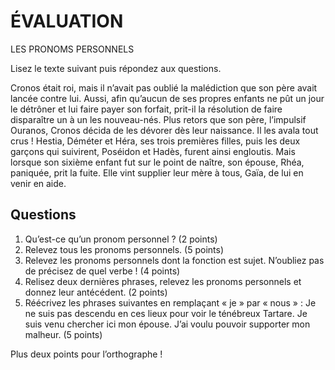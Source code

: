 # ÉVALUATION
LES PRONOMS PERSONNELS
 
Lisez le texte suivant puis répondez aux questions.
 
Cronos était roi, mais il n’avait pas oublié la malédiction que son père avait lancée contre lui. Aussi, afin qu’aucun de ses propres enfants ne pût un jour le détrôner et lui faire payer son forfait, prit-il la résolution de faire disparaître un à un les nouveau-nés. Plus retors que son père, l’impulsif Ouranos, Cronos décida de les dévorer dès leur naissance. Il les avala tout crus ! Hestia, Déméter et Héra, ses trois premières filles, puis les deux garçons qui suivirent, Poséidon et Hadès, furent ainsi engloutis. Mais lorsque son sixième enfant fut sur le point de naître, son épouse, Rhéa, paniquée, prit la fuite. Elle vint supplier leur mère à tous, Gaïa, de lui en venir en aide.
 
## Questions
 
1. Qu’est-ce qu’un pronom personnel ? (2 points)
2. Relevez tous les pronoms personnels. (5 points)
3. Relevez les pronoms personnels dont la fonction est sujet. N’oubliez pas de précisez de quel verbe ! (4 points)
4. Relisez deux dernières phrases, relevez  les pronoms personnels et donnez leur antécédent. (2 points)
5. Réécrivez les phrases suivantes en remplaçant « je » par « nous » :
​
​Je ne suis pas descendu en ces lieux pour voir le ténébreux Tartare. Je suis venu chercher ici mon épouse. J’ai voulu pouvoir supporter mon malheur. (5 points)
 
Plus deux points pour l’orthographe !
 